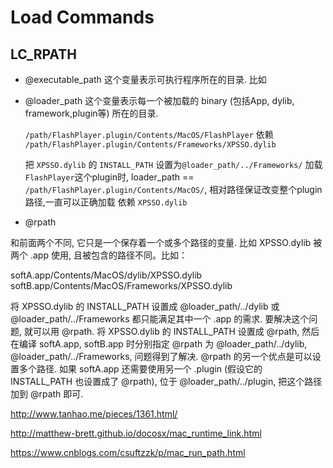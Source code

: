 


# Load Commands

## LC_RPATH


* @executable_path 
    这个变量表示可执行程序所在的目录. 比如 

* @loader_path 
  这个变量表示每一个被加载的 binary (包括App, dylib, framework,plugin等) 所在的目录.

  `/path/FlashPlayer.plugin/Contents/MacOS/FlashPlayer`
  依赖
  `/path/FlashPlayer.plugin/Contents/Frameworks/XPSSO.dylib`


  把 `XPSSO.dylib` 的 `INSTALL_PATH` 设置为`@loader_path/../Frameworks/`
  加载`FlashPlayer`这个plugin时, loader_path == `/path/FlashPlayer.plugin/Contents/MacOS/`, 相对路径保证改变整个plugin路径,一直可以正确加载 依赖 `XPSSO.dylib`


* @rpath 

和前面两个不同, 它只是一个保存着一个或多个路径的变量. 比如 XPSSO.dylib 被两个 .app 使用, 且被包含的路径不同。比如：

softA.app/Contents/MacOS/dylib/XPSSO.dylib
softB.app/Contents/MacOS/Frameworks/XPSSO.dylib

将 XPSSO.dylib 的 INSTALL_PATH 设置成 @loader_path/../dylib 或 @loader_path/../Frameworks 都只能满足其中一个 .app 的需求. 要解决这个问题, 就可以用 @rpath. 将 XPSSO.dylib 的 INSTALL_PATH 设置成 @rpath, 然后在编译 softA.app, softB.app 时分别指定 @rpath 为 @loader_path/../dylib, @loader_path/../Frameworks, 问题得到了解决. @rpath 的另一个优点是可以设置多个路径. 如果 softA.app 还需要使用另一个 .plugin (假设它的 INSTALL_PATH 也设置成了 @rpath), 位于 @loader_path/../plugin, 把这个路径加到 @rpath 即可.




http://www.tanhao.me/pieces/1361.html/

http://matthew-brett.github.io/docosx/mac_runtime_link.html

https://www.cnblogs.com/csuftzzk/p/mac_run_path.html